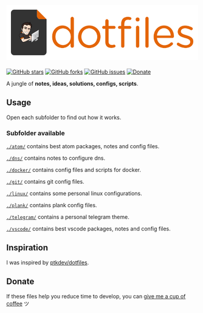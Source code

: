 ![dotfiles](./header.png)
---

[![GitHub stars](https://img.shields.io/github/stars/derogab/dotfiles.svg)](https://github.com/derogab/dotfiles/stargazers)
[![GitHub forks](https://img.shields.io/github/forks/derogab/dotfiles.svg)](https://github.com/derogab/dotfiles/network)
[![GitHub issues](https://img.shields.io/github/issues/derogab/dotfiles.svg)](https://github.com/derogab/dotfiles/issues)
[![Donate](https://img.shields.io/badge/donate-paypal-blue.svg)](https://paypal.me/derogab)

A jungle of **notes, ideas, solutions, configs, scripts**.

## Usage

Open each subfolder to find out how it works.

### Subfolder available

[`./atom/`](atom/) contains best atom packages, notes and config files.

[`./dns/`](dns/) contains notes to configure dns.

[`./docker/`](docker/) contains config files and scripts for docker.

[`./git/`](git/) contains git config files.

[`./linux/`](linux/) contains some personal linux configurations.

[`./plank/`](plank/) contains plank config files.

[`./telegram/`](telegram/) contains a personal telegram theme.

[`./vscode/`](vscode/) contains best vscode packages, notes and config files.

## Inspiration

I was inspired by [ptkdev/dotfiles](https://www.github.com/ptkdev/dotfiles).

## Donate

If these files help you reduce time to develop, you can [give me a cup of coffee](https://www.paypal.me/derogab) ツ